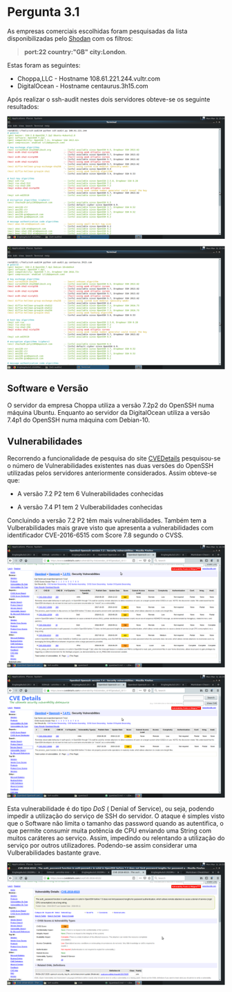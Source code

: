 # Pergunta 3.1

As empresas comerciais escolhidas foram pesquisadas da lista disponibilizadas pelo [Shodan](www.shodan.io) com os filtros:
> **port:22 country:"GB" city:London**.

Estas foram as seguintes:

+ Choppa,LLC - Hostname 108.61.221.244.vultr.com
+ DigitalOcean - Hostname centaurus.3h15.com

Após realizar o ssh-audit nestes dois servidores obteve-se os seguinte resultados:

![Choppa](./Ssh-audits/Choppa-ssh-audit.png)

![DigitalOcean](./Ssh-audits/DigitalOcean.png)

## Software e Versão

O servidor da empresa Choppa utiliza a versão 7.2p2 do OpenSSH numa máquina Ubuntu. Enquanto ao servidor da DigitalOcean utiliza a versão 7.4p1 do OpenSSH numa máquina com Debian-10.

## Vulnerabilidades

Recorrendo a funcionalidade de pesquisa do site [CVEDetails](www.cvedetails.com) pesquisou-se o número de Vulnerabilidades existentes nas duas versões do OpenSSH utilizadas pelos servidores anteriormente considerados. Assim obteve-se que:

+ A versão 7.2 P2 tem 6 Vulnerabilidades conhecidas

+ A versão 7.4 P1 tem 2 Vulberabilidades conhecidas

Concluindo a versão 7.2 P2 têm mais vulnerabilidades. Também tem a Vulberabilidades mais grave visto que apresenta a vulnerabilidades com identificador CVE-2016-6515 com Score 7.8 segundo o CVSS.

![OpenSSH 7.2 P2](./CVE/OpenSSH7-2P2.png)

![OpenSSH 7.4 P1](./CVE/OpenSSH7-4p1.png)

Esta vulnerabilidade é do tipo *DoS* ( Denial of Service), ou seja, podendo impedir a utilização do serviço de SSH do servidor. O ataque é simples visto que o Software não limita o tamanho das password quando as autentifica, o que permite consumir muita potência de CPU enviando uma String com muitos caráteres ao serviço. Assim, impedindo ou relentando a utilização do serviço por outros utilizadores.
Podendo-se assim considerar uma Vulberabilidades bastante grave.

![CVE-2016-6515](./CVE/WorstCVE.png)
